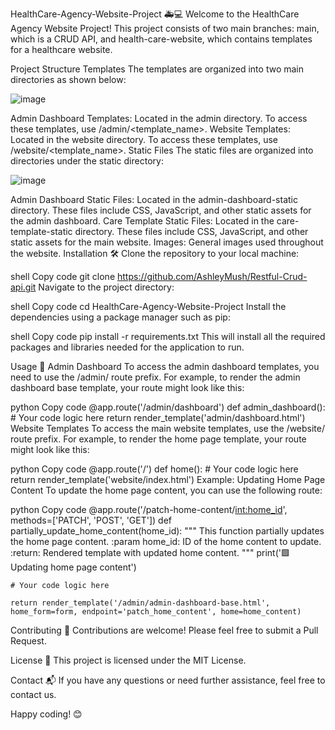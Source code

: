 HealthCare-Agency-Website-Project 🚑💻
Welcome to the HealthCare Agency Website Project! This project consists of two main branches: main, which is a CRUD API, and health-care-website, which contains templates for a healthcare website.

Project Structure
Templates
The templates are organized into two main directories as shown below:


![image](https://github.com/user-attachments/assets/e7e7e253-c535-4613-bd4f-a558c56fec28)

Admin Dashboard Templates: Located in the admin directory. To access these templates, use /admin/<template_name>.
Website Templates: Located in the website directory. To access these templates, use /website/<template_name>.
Static Files
The static files are organized into directories under the static directory:


![image](https://github.com/user-attachments/assets/3105f2ba-8af4-40c2-910a-563d32380632)

Admin Dashboard Static Files: Located in the admin-dashboard-static directory. These files include CSS, JavaScript, and other static assets for the admin dashboard.
Care Template Static Files: Located in the care-template-static directory. These files include CSS, JavaScript, and other static assets for the main website.
Images: General images used throughout the website.
Installation 🛠️
Clone the repository to your local machine:

shell
Copy code
git clone https://github.com/AshleyMush/Restful-Crud-api.git
Navigate to the project directory:

shell
Copy code
cd HealthCare-Agency-Website-Project
Install the dependencies using a package manager such as pip:

shell
Copy code
pip install -r requirements.txt
This will install all the required packages and libraries needed for the application to run.

Usage 🚀
Admin Dashboard
To access the admin dashboard templates, you need to use the /admin/ route prefix. For example, to render the admin dashboard base template, your route might look like this:

python
Copy code
@app.route('/admin/dashboard')
def admin_dashboard():
    # Your code logic here
    return render_template('admin/dashboard.html')
Website Templates
To access the main website templates, use the /website/ route prefix. For example, to render the home page template, your route might look like this:

python
Copy code
@app.route('/')
def home():
    # Your code logic here
    return render_template('website/index.html')
Example: Updating Home Page Content
To update the home page content, you can use the following route:

python
Copy code
@app.route('/patch-home-content/<int:home_id>', methods=['PATCH', 'POST', 'GET'])
def partially_update_home_content(home_id):
    """
    This function partially updates the home page content.
    :param home_id: ID of the home content to update.
    :return: Rendered template with updated home content.
    """
    print('🟩 Updating home page content')

    # Your code logic here

    return render_template('/admin/admin-dashboard-base.html', home_form=form, endpoint='patch_home_content', home=home_content)
Contributing 🤝
Contributions are welcome! Please feel free to submit a Pull Request.

License 📜
This project is licensed under the MIT License.

Contact 📬
If you have any questions or need further assistance, feel free to contact us.

Happy coding! 😊

